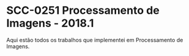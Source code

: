 # SCC-0251 Processamento de Imagens - 2018.1

Aqui estão todos os trabalhos que implementei em Processamento de Imagens.

